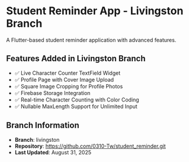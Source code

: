 # Student Reminder App - Livingston Branch

A Flutter-based student reminder application with advanced features.

## Features Added in Livingston Branch
- ✅ Live Character Counter TextField Widget
- ✅ Profile Page with Cover Image Upload
- ✅ Square Image Cropping for Profile Photos
- ✅ Firebase Storage Integration
- ✅ Real-time Character Counting with Color Coding
- ✅ Nullable MaxLength Support for Unlimited Input

## Branch Information
- **Branch**: livingston
- **Repository**: https://github.com/0310-Tw/student_reminder.git
- **Last Updated**: August 31, 2025
